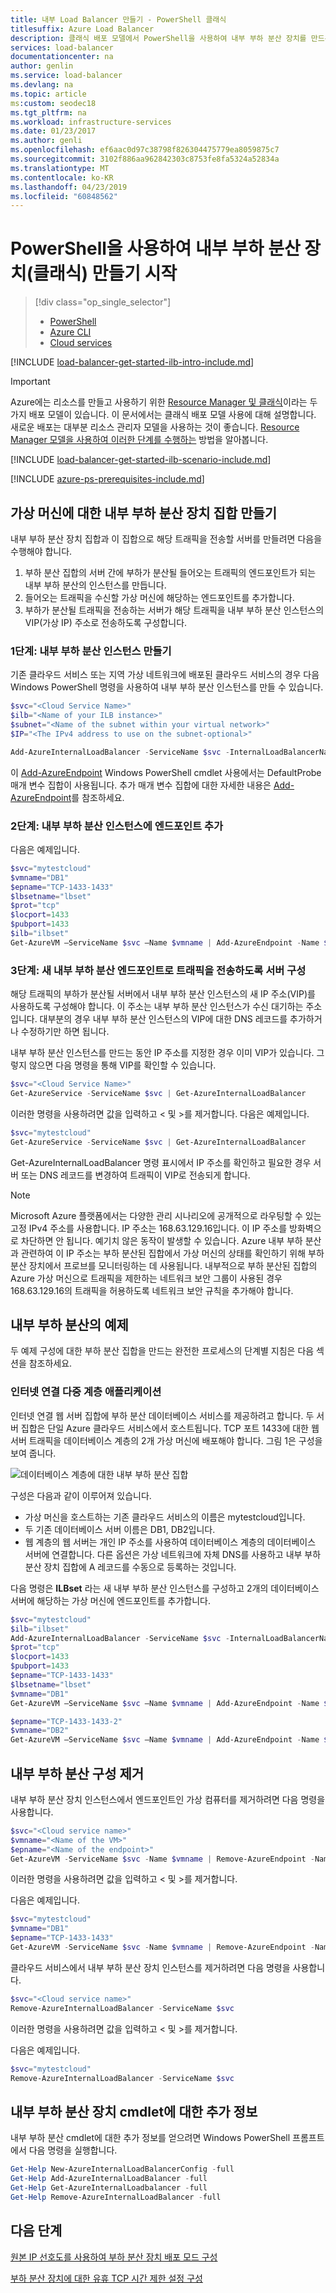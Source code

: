 ```yaml
---
title: 내부 Load Balancer 만들기 - PowerShell 클래식
titlesuffix: Azure Load Balancer
description: 클래식 배포 모델에서 PowerShell을 사용하여 내부 부하 분산 장치를 만드는 방법에 대해 알아봅니다.
services: load-balancer
documentationcenter: na
author: genlin
ms.service: load-balancer
ms.devlang: na
ms.topic: article
ms:custom: seodec18
ms.tgt_pltfrm: na
ms.workload: infrastructure-services
ms.date: 01/23/2017
ms.author: genli
ms.openlocfilehash: ef6aac0d97c38798f826304475779ea8059875c7
ms.sourcegitcommit: 3102f886aa962842303c8753fe8fa5324a52834a
ms.translationtype: MT
ms.contentlocale: ko-KR
ms.lasthandoff: 04/23/2019
ms.locfileid: "60848562"
---
```

# <a name="get-started-creating-an-internal-load-balancer-classic-using-powershell"></a>PowerShell을 사용하여 내부 부하 분산 장치(클래식) 만들기 시작

> [!div class="op_single_selector"]
> * [PowerShell](../load-balancer/load-balancer-get-started-ilb-classic-ps.md)
> * [Azure CLI](../load-balancer/load-balancer-get-started-ilb-classic-cli.md)
> * [Cloud services](../load-balancer/load-balancer-get-started-ilb-classic-cloud.md)

[!INCLUDE [load-balancer-get-started-ilb-intro-include.md](../../includes/load-balancer-get-started-ilb-intro-include.md)]

> [!IMPORTANT]
> Azure에는 리소스를 만들고 사용하기 위한  [Resource Manager 및 클래식](../azure-resource-manager/resource-manager-deployment-model.md)이라는 두 가지 배포 모델이 있습니다.  이 문서에서는 클래식 배포 모델 사용에 대해 설명합니다. 새로운 배포는 대부분 리소스 관리자 모델을 사용하는 것이 좋습니다. [Resource Manager 모델을 사용하여 이러한 단계를 수행하는](load-balancer-get-started-ilb-arm-ps.md) 방법을 알아봅니다.

[!INCLUDE [load-balancer-get-started-ilb-scenario-include.md](../../includes/load-balancer-get-started-ilb-scenario-include.md)]

[!INCLUDE [azure-ps-prerequisites-include.md](../../includes/azure-ps-prerequisites-include.md)]

## <a name="create-an-internal-load-balancer-set-for-virtual-machines"></a>가상 머신에 대한 내부 부하 분산 장치 집합 만들기

내부 부하 분산 장치 집합과 이 집합으로 해당 트래픽을 전송할 서버를 만들려면 다음을 수행해야 합니다.

1. 부하 분산 집합의 서버 간에 부하가 분산될 들어오는 트래픽의 엔드포인트가 되는 내부 부하 분산의 인스턴스를 만듭니다.
2. 들어오는 트래픽을 수신할 가상 머신에 해당하는 엔드포인트를 추가합니다.
3. 부하가 분산될 트래픽을 전송하는 서버가 해당 트래픽을 내부 부하 분산 인스턴스의 VIP(가상 IP) 주소로 전송하도록 구성합니다.

### <a name="step-1-create-an-internal-load-balancing-instance"></a>1단계: 내부 부하 분산 인스턴스 만들기

기존 클라우드 서비스 또는 지역 가상 네트워크에 배포된 클라우드 서비스의 경우 다음 Windows PowerShell 명령을 사용하여 내부 부하 분산 인스턴스를 만들 수 있습니다.

```powershell
$svc="<Cloud Service Name>"
$ilb="<Name of your ILB instance>"
$subnet="<Name of the subnet within your virtual network>"
$IP="<The IPv4 address to use on the subnet-optional>"

Add-AzureInternalLoadBalancer -ServiceName $svc -InternalLoadBalancerName $ilb –SubnetName $subnet –StaticVNetIPAddress $IP
```

이 [Add-AzureEndpoint](https://msdn.microsoft.com/library/dn495300.aspx) Windows PowerShell cmdlet 사용에서는 DefaultProbe 매개 변수 집합이 사용됩니다. 추가 매개 변수 집합에 대한 자세한 내용은 [Add-AzureEndpoint](https://msdn.microsoft.com/library/dn495300.aspx)를 참조하세요.

### <a name="step-2-add-endpoints-to-the-internal-load-balancing-instance"></a>2단계: 내부 부하 분산 인스턴스에 엔드포인트 추가

다음은 예제입니다.

```powershell
$svc="mytestcloud"
$vmname="DB1"
$epname="TCP-1433-1433"
$lbsetname="lbset"
$prot="tcp"
$locport=1433
$pubport=1433
$ilb="ilbset"
Get-AzureVM –ServiceName $svc –Name $vmname | Add-AzureEndpoint -Name $epname -Lbset $lbsetname -Protocol $prot -LocalPort $locport -PublicPort $pubport –DefaultProbe -InternalLoadBalancerName $ilb | Update-AzureVM
```

### <a name="step-3-configure-your-servers-to-send-their-traffic-to-the-new-internal-load-balancing-endpoint"></a>3단계: 새 내부 부하 분산 엔드포인트로 트래픽을 전송하도록 서버 구성

해당 트래픽의 부하가 분산될 서버에서 내부 부하 분산 인스턴스의 새 IP 주소(VIP)를 사용하도록 구성해야 합니다. 이 주소는 내부 부하 분산 인스턴스가 수신 대기하는 주소입니다. 대부분의 경우 내부 부하 분산 인스턴스의 VIP에 대한 DNS 레코드를 추가하거나 수정하기만 하면 됩니다.

내부 부하 분산 인스턴스를 만드는 동안 IP 주소를 지정한 경우 이미 VIP가 있습니다. 그렇지 않으면 다음 명령을 통해 VIP를 확인할 수 있습니다.

```powershell
$svc="<Cloud Service Name>"
Get-AzureService -ServiceName $svc | Get-AzureInternalLoadBalancer
```

이러한 명령을 사용하려면 값을 입력하고 < 및 >를 제거합니다. 다음은 예제입니다.

```powershell
$svc="mytestcloud"
Get-AzureService -ServiceName $svc | Get-AzureInternalLoadBalancer
```

Get-AzureInternalLoadBalancer 명령 표시에서 IP 주소를 확인하고 필요한 경우 서버 또는 DNS 레코드를 변경하여 트래픽이 VIP로 전송되게 합니다.

> [!NOTE]
> Microsoft Azure 플랫폼에서는 다양한 관리 시나리오에 공개적으로 라우팅할 수 있는 고정 IPv4 주소를 사용합니다. IP 주소는 168.63.129.16입니다. 이 IP 주소를 방화벽으로 차단하면 안 됩니다. 예기치 않은 동작이 발생할 수 있습니다.
> Azure 내부 부하 분산과 관련하여 이 IP 주소는 부하 분산된 집합에서 가상 머신의 상태를 확인하기 위해 부하 분산 장치에서 프로브를 모니터링하는 데 사용됩니다. 내부적으로 부하 분산된 집합의 Azure 가상 머신으로 트래픽을 제한하는 네트워크 보안 그룹이 사용된 경우 168.63.129.16의 트래픽을 허용하도록 네트워크 보안 규칙을 추가해야 합니다.

## <a name="example-of-internal-load-balancing"></a>내부 부하 분산의 예제

두 예제 구성에 대한 부하 분산 집합을 만드는 완전한 프로세스의 단계별 지침은 다음 섹션을 참조하세요.

### <a name="an-internet-facing-multi-tier-application"></a>인터넷 연결 다중 계층 애플리케이션

인터넷 연결 웹 서버 집합에 부하 분산 데이터베이스 서비스를 제공하려고 합니다. 두 서버 집합은 단일 Azure 클라우드 서비스에서 호스트됩니다. TCP 포트 1433에 대한 웹 서버 트래픽을 데이터베이스 계층의 2개 가상 머신에 배포해야 합니다. 그림 1은 구성을 보여 줍니다.

![데이터베이스 계층에 대한 내부 부하 분산 집합](./media/load-balancer-internal-getstarted/IC736321.png)

구성은 다음과 같이 이루어져 있습니다.

* 가상 머신을 호스트하는 기존 클라우드 서비스의 이름은 mytestcloud입니다.
* 두 기존 데이터베이스 서버 이름은 DB1, DB2입니다.
* 웹 계층의 웹 서버는 개인 IP 주소를 사용하여 데이터베이스 계층의 데이터베이스 서버에 연결합니다. 다른 옵션은 가상 네트워크에 자체 DNS를 사용하고 내부 부하 분산 장치 집합에 A 레코드를 수동으로 등록하는 것입니다.

다음 명령은 **ILBset** 라는 새 내부 부하 분산 인스턴스를 구성하고 2개의 데이터베이스 서버에 해당하는 가상 머신에 엔드포인트를 추가합니다.

```powershell
$svc="mytestcloud"
$ilb="ilbset"
Add-AzureInternalLoadBalancer -ServiceName $svc -InternalLoadBalancerName $ilb
$prot="tcp"
$locport=1433
$pubport=1433
$epname="TCP-1433-1433"
$lbsetname="lbset"
$vmname="DB1"
Get-AzureVM –ServiceName $svc –Name $vmname | Add-AzureEndpoint -Name $epname -LbSetName $lbsetname -Protocol $prot -LocalPort $locport -PublicPort $pubport –DefaultProbe -InternalLoadBalancerName $ilb | Update-AzureVM

$epname="TCP-1433-1433-2"
$vmname="DB2"
Get-AzureVM –ServiceName $svc –Name $vmname | Add-AzureEndpoint -Name $epname -LbSetName $lbsetname -Protocol $prot -LocalPort $locport -PublicPort $pubport –DefaultProbe -InternalLoadBalancerName $ilb | Update-AzureVM
```

## <a name="remove-an-internal-load-balancing-configuration"></a>내부 부하 분산 구성 제거

내부 부하 분산 장치 인스턴스에서 엔드포인트인 가상 컴퓨터를 제거하려면 다음 명령을 사용합니다.

```powershell
$svc="<Cloud service name>"
$vmname="<Name of the VM>"
$epname="<Name of the endpoint>"
Get-AzureVM -ServiceName $svc -Name $vmname | Remove-AzureEndpoint -Name $epname | Update-AzureVM
```

이러한 명령을 사용하려면 값을 입력하고 < 및 >를 제거합니다.

다음은 예제입니다.

```powershell
$svc="mytestcloud"
$vmname="DB1"
$epname="TCP-1433-1433"
Get-AzureVM -ServiceName $svc -Name $vmname | Remove-AzureEndpoint -Name $epname | Update-AzureVM
```

클라우드 서비스에서 내부 부하 분산 장치 인스턴스를 제거하려면 다음 명령을 사용합니다.

```powershell
$svc="<Cloud service name>"
Remove-AzureInternalLoadBalancer -ServiceName $svc
```

이러한 명령을 사용하려면 값을 입력하고 < 및 >를 제거합니다.

다음은 예제입니다.

```powershell
$svc="mytestcloud"
Remove-AzureInternalLoadBalancer -ServiceName $svc
```

## <a name="additional-information-about-internal-load-balancer-cmdlets"></a>내부 부하 분산 장치 cmdlet에 대한 추가 정보

내부 부하 분산 cmdlet에 대한 추가 정보를 얻으려면 Windows PowerShell 프롬프트에서 다음 명령을 실행합니다.

```powershell
Get-Help New-AzureInternalLoadBalancerConfig -full
Get-Help Add-AzureInternalLoadBalancer -full
Get-Help Get-AzureInternalLoadbalancer -full
Get-Help Remove-AzureInternalLoadBalancer -full
```

## <a name="next-steps"></a>다음 단계

[원본 IP 선호도를 사용하여 부하 분산 장치 배포 모드 구성](load-balancer-distribution-mode.md)

[부하 분산 장치에 대한 유휴 TCP 시간 제한 설정 구성](load-balancer-tcp-idle-timeout.md)

